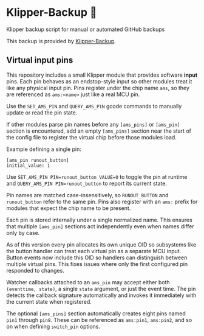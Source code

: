 # Klipper-Backup 💾 
Klipper backup script for manual or automated GitHub backups 

This backup is provided by [Klipper-Backup](https://github.com/Staubgeborener/klipper-backup).

## Virtual input pins

This repository includes a small Klipper module that provides software
**input** pins. Each pin behaves as an endstop-style input so other
modules treat it like any physical input pin.  Pins register under the
chip name `ams`, so they are referenced as `ams:<name>` just like a real
MCU pin.

Use the `SET_AMS_PIN` and `QUERY_AMS_PIN` gcode commands to
manually update or read the pin state.

If other modules parse pin names before any `[ams_pins]` or `[ams_pin]`
section is encountered, add an empty `[ams_pins]` section near the start
of the config file to register the virtual chip before those modules
load.

Example defining a single pin:

```
[ams_pin runout_button]
initial_value: 1
```

Use `SET_AMS_PIN PIN=runout_button VALUE=0` to toggle the pin at runtime
and `QUERY_AMS_PIN PIN=runout_button` to report its current state.

Pin names are matched case-insensitively, so `RUNOUT_BUTTON` and
`runout_button` refer to the same pin.  Pins also register with an
`ams:` prefix for modules that expect the chip name to be present.

Each pin is stored internally under a single normalized name.  This
ensures that multiple `[ams_pin]` sections act independently even when
names differ only by case.

As of this version every pin allocates its own unique OID so subsystems
like the button handler can treat each virtual pin as a separate MCU
input.  Button events now include this OID so handlers can distinguish
between multiple virtual pins.  This fixes issues where only the first
configured pin responded to changes.

Watcher callbacks attached to an `ams_pin` may accept either both
`(eventtime, state)`, a single `state` argument, or just the event time.
The pin detects the callback signature automatically and invokes it
immediately with the current state when registered.

The optional `[ams_pins]` section automatically creates eight pins
named `pin1` through `pin8`.  These can be referenced as `ams:pin1`,
`ams:pin2`, and so on when defining `switch_pin` options.


